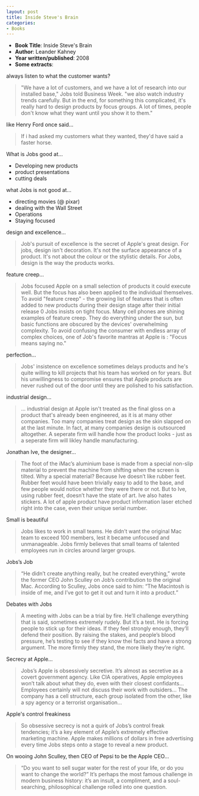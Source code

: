 ```yaml
---
layout: post
title: Inside Steve's Brain
categories:
- Books
---
```


- **Book Title**: Inside Steve's Brain
- **Author**: Leander Kahney
- **Year written/published**: 2008
- **Some extracts**:

always listen to what the customer wants?

> "We have a lot of customers, and we have a lot of research into our installed base," Jobs told Business Week. "we also watch industry trends carefully. But in the end, for something this complicated, it's really hard to design products by focus groups. A lot of times, people don't know what they want until you show it to them."

like Henry Ford once said...

> If i had asked my customers what they wanted, they'd have said a faster horse.

What is Jobs good at...

- Developing new products
- product presentations
- cutting deals

what Jobs is not good at...

- directing movies (@ pixar)
- dealing with the Wall Street
- Operations
- Staying focused

design and excellence...

> Job's pursuit of excellence is the secret of Apple's great design. For jobs, design isn't decoration. It's not the surface appearance of a product. It's not about the colour or the stylistic details. For Jobs, design is the way the products works.

feature creep...

> Jobs focused Apple on a small selection of products it could execute well. But the focus has also been applied to the individual themselves. To avoid "feature creep" - the growing list of features that is often added to new products during their design stage after their initial release 0 Jobs insists on tight focus. Many cell phones are shining examples of feature creep. They do everything under the sun, but basic functions are obscured by the devices' overwhelming complexity. To avoid confusing the consumer with endless array of complex choices, one of Job's favorite mantras at Apple is : "Focus means saying no."

perfection...

> Jobs' insistence on excellence sometimes delays products and he's quite willing to kill projects that his team has worked on for years. But his unwillingness to compromise ensures that Apple products are never rushed out of the door until they are polished to his satisfaction.

industrial design...

> ... industrial design at Apple isn't treated as the final gloss on a product that's already been engineered, as it is at many other companies. Too many companies treat design as the skin slapped on at the last minute. In fact, at many companies design is outsourced altogether. A seperate firm will handle how the product looks - just as a seperate firm will likley handle manufacturing.

Jonathan Ive, the designer…

> The foot of the iMac’s aluminium base is made from a special non-slip material to prevent the machine from shifting when the screen is tilted. Why a special material? Because Ive doesn’t like rubber feet. Rubber feet would have been trivially easy to add to the base, and few people would notice whether they were there or not. But to Ive, using rubber feet, doesn’t have the state of art. Ive also hates stickers. A lot of apple product have product information laser etched right into the case, even their unique serial number.

Small is beautiful

> Jobs likes to work in small teams. He didn’t want the original Mac team to exceed 100 members, lest it became unfocused and unmanageable. Jobs firmly believes that small teams of talented employees run in circles around larger groups.

Jobs’s Job

> “He didn’t create anything really, but he created everything,” wrote the former CEO John Sculley on Job’s contribution to the original Mac. According to Sculley, Jobs once said to him: “The Macintosh is inside of me, and I’ve got to get it out and turn it into a product.”

Debates with Jobs

> A meeting with Jobs can be a trial by fire. He’ll challenge everything that is said, sometimes extremely rudely. But it’s a test. He is forcing people to stick up for their ideas. If they feel strongly enough, they’ll defend their position. By raising the stakes, and people’s blood pressure, he’s testing to see if they know thei facts and have a strong argument. The more firmly they stand, the more likely they’re right.

Secrecy at Apple…

> Jobs’s Apple is obsessively secretive. It’s almost as secretive as a covert government agency. Like CIA operatives, Apple employees won’t talk about what they do, even with their closest confidants… Employees certainly will not discuss their work with outsiders… The company has a cell structure, each group isolated from the other, like a spy agency or a terrorist organisation…

Apple's control freakiness

> So obsessive secrecy is not a quirk of Jobs’s control freak tendencies; it’s a key element of Apple’s extremely effective marketing machine. Apple makes millions of dollars in free advertising every time Jobs steps onto a stage to reveal a new product.

On wooing John Sculley, then CEO of Pepsi to be the Apple CEO…

> “Do you want to sell sugar water for the rest of your life, or do you want to change the world?” It’s perhaps the most famous challenge in modern business history: it’s an insult, a compliment, and a soul-searching, philosophical challenge rolled into one question.

